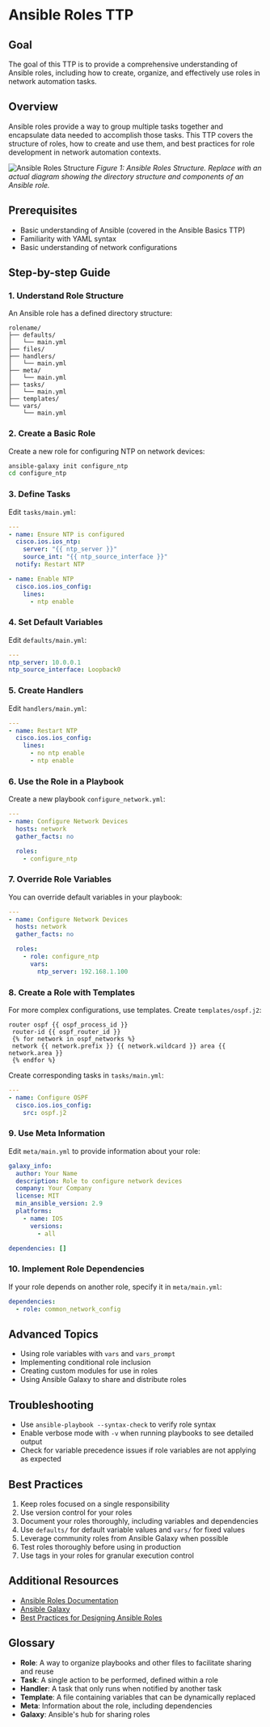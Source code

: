 # Ansible Roles TTP

## Goal
The goal of this TTP is to provide a comprehensive understanding of Ansible roles, including how to create, organize, and effectively use roles in network automation tasks.

## Overview
Ansible roles provide a way to group multiple tasks together and encapsulate data needed to accomplish those tasks. This TTP covers the structure of roles, how to create and use them, and best practices for role development in network automation contexts.

![Ansible Roles Structure](https://example.com/path/to/ansible_roles_structure.png)
*Figure 1: Ansible Roles Structure. Replace with an actual diagram showing the directory structure and components of an Ansible role.*

## Prerequisites
- Basic understanding of Ansible (covered in the Ansible Basics TTP)
- Familiarity with YAML syntax
- Basic understanding of network configurations

## Step-by-step Guide

### 1. Understand Role Structure

An Ansible role has a defined directory structure:

```
rolename/
├── defaults/
│   └── main.yml
├── files/
├── handlers/
│   └── main.yml
├── meta/
│   └── main.yml
├── tasks/
│   └── main.yml
├── templates/
└── vars/
    └── main.yml
```

### 2. Create a Basic Role

Create a new role for configuring NTP on network devices:

```bash
ansible-galaxy init configure_ntp
cd configure_ntp
```

### 3. Define Tasks

Edit `tasks/main.yml`:

```yaml
---
- name: Ensure NTP is configured
  cisco.ios.ios_ntp:
    server: "{{ ntp_server }}"
    source_int: "{{ ntp_source_interface }}"
  notify: Restart NTP

- name: Enable NTP
  cisco.ios.ios_config:
    lines:
      - ntp enable
```

### 4. Set Default Variables

Edit `defaults/main.yml`:

```yaml
---
ntp_server: 10.0.0.1
ntp_source_interface: Loopback0
```

### 5. Create Handlers

Edit `handlers/main.yml`:

```yaml
---
- name: Restart NTP
  cisco.ios.ios_config:
    lines:
      - no ntp enable
      - ntp enable
```

### 6. Use the Role in a Playbook

Create a new playbook `configure_network.yml`:

```yaml
---
- name: Configure Network Devices
  hosts: network
  gather_facts: no

  roles:
    - configure_ntp
```

### 7. Override Role Variables

You can override default variables in your playbook:

```yaml
---
- name: Configure Network Devices
  hosts: network
  gather_facts: no

  roles:
    - role: configure_ntp
      vars:
        ntp_server: 192.168.1.100
```

### 8. Create a Role with Templates

For more complex configurations, use templates. Create `templates/ospf.j2`:

```jinja2
router ospf {{ ospf_process_id }}
 router-id {{ ospf_router_id }}
 {% for network in ospf_networks %}
 network {{ network.prefix }} {{ network.wildcard }} area {{ network.area }}
 {% endfor %}
```

Create corresponding tasks in `tasks/main.yml`:

```yaml
---
- name: Configure OSPF
  cisco.ios.ios_config:
    src: ospf.j2
```

### 9. Use Meta Information

Edit `meta/main.yml` to provide information about your role:

```yaml
galaxy_info:
  author: Your Name
  description: Role to configure network devices
  company: Your Company
  license: MIT
  min_ansible_version: 2.9
  platforms:
    - name: IOS
      versions:
        - all

dependencies: []
```

### 10. Implement Role Dependencies

If your role depends on another role, specify it in `meta/main.yml`:

```yaml
dependencies:
  - role: common_network_config
```

## Advanced Topics
- Using role variables with `vars` and `vars_prompt`
- Implementing conditional role inclusion
- Creating custom modules for use in roles
- Using Ansible Galaxy to share and distribute roles

## Troubleshooting
- Use `ansible-playbook --syntax-check` to verify role syntax
- Enable verbose mode with `-v` when running playbooks to see detailed output
- Check for variable precedence issues if role variables are not applying as expected

## Best Practices
1. Keep roles focused on a single responsibility
2. Use version control for your roles
3. Document your roles thoroughly, including variables and dependencies
4. Use `defaults/` for default variable values and `vars/` for fixed values
5. Leverage community roles from Ansible Galaxy when possible
6. Test roles thoroughly before using in production
7. Use tags in your roles for granular execution control

## Additional Resources
- [Ansible Roles Documentation](https://docs.ansible.com/ansible/latest/user_guide/playbooks_reuse_roles.html)
- [Ansible Galaxy](https://galaxy.ansible.com/)
- [Best Practices for Designing Ansible Roles](https://www.ansible.com/blog/ansible-best-practices-essentials)

## Glossary
- **Role**: A way to organize playbooks and other files to facilitate sharing and reuse
- **Task**: A single action to be performed, defined within a role
- **Handler**: A task that only runs when notified by another task
- **Template**: A file containing variables that can be dynamically replaced
- **Meta**: Information about the role, including dependencies
- **Galaxy**: Ansible's hub for sharing roles

